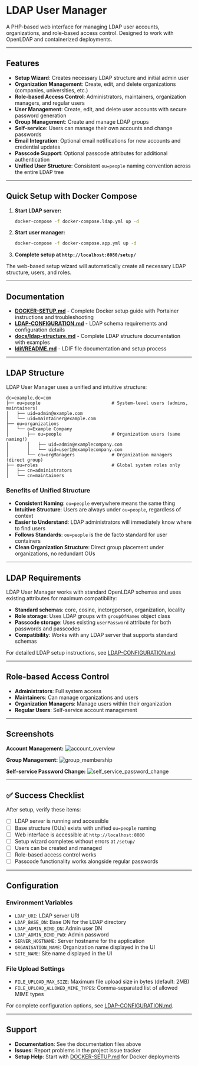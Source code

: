 # LDAP User Manager

A PHP-based web interface for managing LDAP user accounts, organizations, and role-based access control. Designed to work with OpenLDAP and containerized deployments.

***

## Features

- **Setup Wizard**: Creates necessary LDAP structure and initial admin user
- **Organization Management**: Create, edit, and delete organizations (companies, universities, etc.)
- **Role-based Access Control**: Administrators, maintainers, organization managers, and regular users
- **User Management**: Create, edit, and delete user accounts with secure password generation
- **Group Management**: Create and manage LDAP groups
- **Self-service**: Users can manage their own accounts and change passwords
- **Email Integration**: Optional email notifications for new accounts and credential updates
- **Passcode Support**: Optional passcode attributes for additional authentication
- **Unified User Structure**: Consistent `ou=people` naming convention across the entire LDAP tree

***

## Quick Setup with Docker Compose

1. **Start LDAP server:**
   ```bash
   docker-compose -f docker-compose.ldap.yml up -d
   ```

2. **Start user manager:**
   ```bash
   docker-compose -f docker-compose.app.yml up -d
   ```

3. **Complete setup at `http://localhost:8080/setup/`**

The web-based setup wizard will automatically create all necessary LDAP structure, users, and roles.

***

## Documentation

- **[DOCKER-SETUP.md](DOCKER-SETUP.md)** - Complete Docker setup guide with Portainer instructions and troubleshooting
- **[LDAP-CONFIGURATION.md](LDAP-CONFIGURATION.md)** - LDAP schema requirements and configuration details
- **[docs/ldap-structure.md](docs/ldap-structure.md)** - Complete LDAP structure documentation with examples
- **[ldif/README.md](ldif/README.md)** - LDIF file documentation and setup process

***

## LDAP Structure

LDAP User Manager uses a unified and intuitive structure:

```
dc=example,dc=com
├── ou=people                           # System-level users (admins, maintainers)
│   ├── uid=admin@example.com
│   └── uid=maintainer@example.com
├── ou=organizations
│   └── o=Example Company
│       ├── ou=people                   # Organization users (same naming!)
│       │   ├── uid=admin@examplecompany.com
│       │   └── uid=user1@examplecompany.com
│       └── cn=orgManagers              # Organization managers (direct group)
├── ou=roles                            # Global system roles only
│   ├── cn=administrators
│   └── cn=maintainers
```

### Benefits of Unified Structure
- **Consistent Naming**: `ou=people` everywhere means the same thing
- **Intuitive Structure**: Users are always under `ou=people`, regardless of context
- **Easier to Understand**: LDAP administrators will immediately know where to find users
- **Follows Standards**: `ou=people` is the de facto standard for user containers
- **Clean Organization Structure**: Direct group placement under organizations, no redundant OUs

***

## LDAP Requirements

LDAP User Manager works with standard OpenLDAP schemas and uses existing attributes for maximum compatibility:

- **Standard schemas**: core, cosine, inetorgperson, organization, locality
- **Role storage**: Uses LDAP groups with `groupOfNames` object class
- **Passcode storage**: Uses existing `userPassword` attribute for both passwords and passcodes
- **Compatibility**: Works with any LDAP server that supports standard schemas

For detailed LDAP setup instructions, see [LDAP-CONFIGURATION.md](LDAP-CONFIGURATION.md).

***

## Role-based Access Control

- **Administrators**: Full system access
- **Maintainers**: Can manage organizations and users
- **Organization Managers**: Manage users within their organization
- **Regular Users**: Self-service account management

***

## Screenshots

**Account Management:**
![account_overview](https://user-images.githubusercontent.com/17613683/59344255-9c692480-8d05-11e9-9207-051291bafd91.png)

**Group Management:**
![group_membership](https://user-images.githubusercontent.com/17613683/59344247-97a47080-8d05-11e9-8606-0bcc40471458.png)

**Self-service Password Change:**
![self_service_password_change](https://user-images.githubusercontent.com/17613683/59344258-9ffcab80-8d05-11e9-8606-0bcc40471458.png)

***

## ✅ Success Checklist

After setup, verify these items:

- [ ] LDAP server is running and accessible
- [ ] Base structure (OUs) exists with unified `ou=people` naming
- [ ] Web interface is accessible at `http://localhost:8080`
- [ ] Setup wizard completes without errors at `/setup/`
- [ ] Users can be created and managed
- [ ] Role-based access control works
- [ ] Passcode functionality works alongside regular passwords

---

## Configuration

### Environment Variables

- `LDAP_URI`: LDAP server URI
- `LDAP_BASE_DN`: Base DN for the LDAP directory
- `LDAP_ADMIN_BIND_DN`: Admin user DN
- `LDAP_ADMIN_BIND_PWD`: Admin password
- `SERVER_HOSTNAME`: Server hostname for the application
- `ORGANISATION_NAME`: Organization name displayed in the UI
- `SITE_NAME`: Site name displayed in the UI

### File Upload Settings

- `FILE_UPLOAD_MAX_SIZE`: Maximum file upload size in bytes (default: 2MB)
- `FILE_UPLOAD_ALLOWED_MIME_TYPES`: Comma-separated list of allowed MIME types

For complete configuration options, see [LDAP-CONFIGURATION.md](LDAP-CONFIGURATION.md).

***

## Support

- **Documentation**: See the documentation files above
- **Issues**: Report problems in the project issue tracker
- **Setup Help**: Start with [DOCKER-SETUP.md](DOCKER-SETUP.md) for Docker deployments
